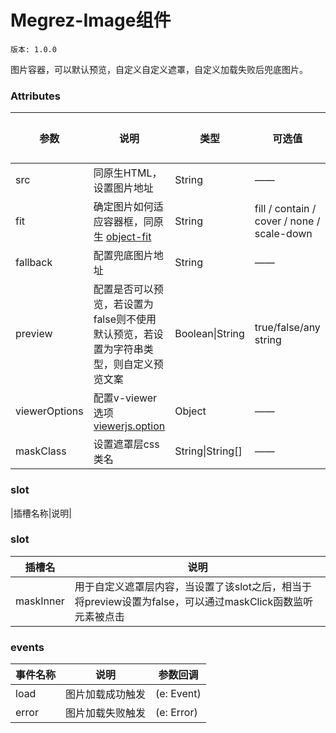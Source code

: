 # Megrez-Image组件

`版本: 1.0.0`

图片容器，可以默认预览，自定义自定义遮罩，自定义加载失败后兜底图片。

### Attributes

| 参数          | 说明                                                         | 类型             | 可选值                                     | 默认值 |
| ------------- | ------------------------------------------------------------ | ---------------- | ------------------------------------------ | ------ |
| src           | 同原生HTML，设置图片地址                                     | String           | ——                                         | -      |
| fit           | 确定图片如何适应容器框，同原生 [object-fit](https://developer.mozilla.org/en-US/docs/Web/CSS/object-fit) | String           | fill / contain / cover / none / scale-down | -      |
| fallback      | 配置兜底图片地址                                             | String           | ——                                         | -      |
| preview       | 配置是否可以预览，若设置为false则不使用默认预览，若设置为字符串类型，则自定义预览文案 | Boolean\|String  | true/false/any string                      | true   |
| viewerOptions | 配置v-viewer选项[viewerjs.option](https://github.com/fengyuanchen/viewerjs#options) | Object           | ——                                         | -      |
| maskClass     | 设置遮罩层css类名                                            | String\|String[] | ——                                         | -      |

### slot

|插槽名称|说明|

### slot

| 插槽名    | 说明                                                         |
| --------- | ------------------------------------------------------------ |
| maskInner | 用于自定义遮罩层内容，当设置了该slot之后，相当于将preview设置为false，可以通过maskClick函数监听元素被点击 |

### events

| 事件名称 | 说明             | 参数回调   |
| -------- | ---------------- | ---------- |
| load     | 图片加载成功触发 | (e: Event) |
| error    | 图片加载失败触发 | (e: Error) |

